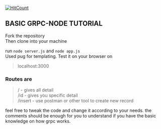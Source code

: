 [![HitCount](http://hits.dwyl.com/Dovakiin0/grpc-tutorial-node.svg)](http://hits.dwyl.com/Dovakiin0/grpc-tutorial-node)

## BASIC GRPC-NODE TUTORIAL
Fork the repository  
Then clone into your machine

run ```node server.js``` and ```node app.js``` <br>
Used pug for templating.
Test it on your browser on  
> localhost:3000   
### Routes are  
> / - gives all detail  
> /id - gives you specific detail  
> /insert - use postman or other tool to create new record  


feel free to tweak the code and change it according to your needs.
the comments should be enough for you to understand if you have the basic knowledge on how grpc works.

